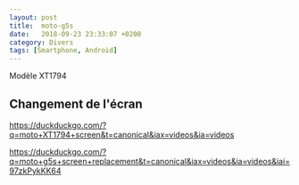 ```yaml
---
layout: post
title:  moto-g5s
date:   2018-09-23 23:33:07 +0200
category: Divers
tags: [Smartphone, Android]
---
```


Modèle XT1794

## Changement de l'écran

<https://duckduckgo.com/?q=moto+XT1794+screen&t=canonical&iax=videos&ia=videos>

<https://duckduckgo.com/?q=moto+g5s+screen+replacement&t=canonical&iax=videos&ia=videos&iai=97zkPykKK64>
